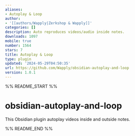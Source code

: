 ```yaml
---
aliases:
- Autoplay & Loop
author:
- '[[authors/Wapply|Zerkshop & Wapply]]'
categories: []
description: Auto reproduces videos/audio inside notes.
downloads: 1097
mobile: true
number: 1564
stars: 7
title: Autoplay & Loop
type: plugin
updated: '2024-05-29T04:50:35'
url: https://github.com/Wapply/obsidian-autoplay-and-loop
version: 1.0.1
---
```


%% README_START %%

# obsidian-autoplay-and-loop
This Obsidian plugin autoplay videos inside and outside notes.


%% README_END %%
